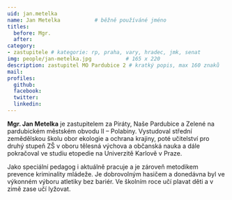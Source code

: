 ```yaml
---
uid: jan.metelka
name: Jan Metelka   		# běžně používáné jméno
titles:
  before: Mgr.
  after:
category:
- zastupitele # kategorie: rp, praha, vary, hradec, jmk, senat
img: people/jan-metelka.jpg           # 165 x 220
description: zastupitel MO Pardubice 2 # kratký popis, max 160 znaků
mail:
profiles:
  github:
  facebook:
  twitter:
  linkedin:
---
```


**Mgr. Jan Metelka** je zastupitelem za Piráty, Naše Pardubice a Zelené na pardubickém městském obvodu II – Polabiny. Vystudoval střední zemědělskou školu obor ekologie a ochrana krajiny, poté učitelství pro druhý stupeň ZŠ v oboru tělesná výchova a občanská nauka a dále pokračoval ve studiu etopedie na Univerzitě Karlově v Praze.

Jako speciální pedagog i aktuálně pracuje a je zároveň metodikem prevence kriminality mládeže. Je dobrovolným hasičem a donedávna byl ve výkonném výboru atletiky bez bariér. Ve školním roce učí plavat děti a v zimě zase učí lyžovat.
